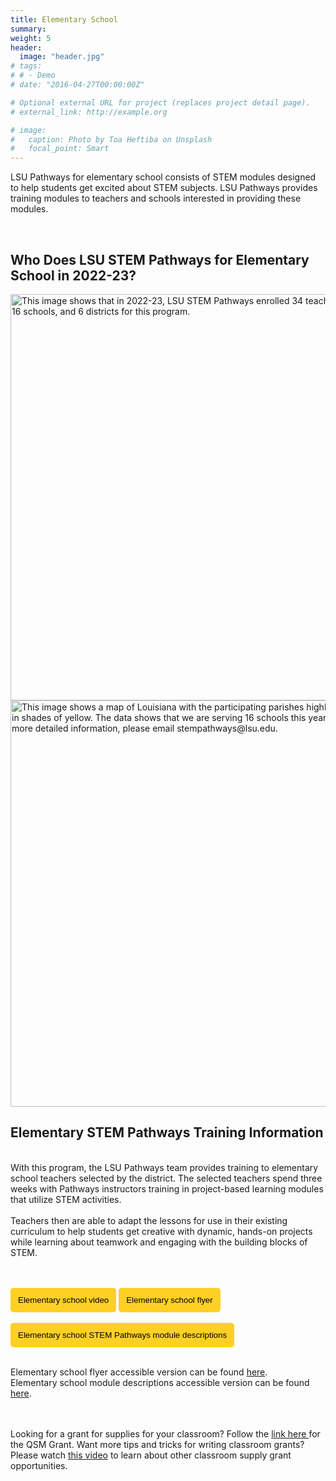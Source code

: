 ```yaml
---
title: Elementary School
summary: 
weight: 5
header: 
  image: "header.jpg"
# tags:
# # - Demo
# date: "2016-04-27T00:00:00Z"

# Optional external URL for project (replaces project detail page).
# external_link: http://example.org

# image:
#   caption: Photo by Toa Heftiba on Unsplash
#   focal_point: Smart
---
```


LSU Pathways for elementary school consists of STEM modules designed to help students get excited about STEM subjects. LSU Pathways provides training modules to teachers and schools interested in providing these modules.

<br>

## <b> Who Does LSU STEM Pathways for Elementary School in 2022-23? </b>
<img src = "../../../graphics/esgraphic.png" alt = "This image shows that in 2022-23, LSU STEM Pathways enrolled 34 teachers, 16 schools, and 6 districts for this program." width="550" height="650">
<img src = "../../../graphics/esmap.png" alt = " This image shows a map of Louisiana with the participating parishes highlighted in shades of yellow. The data shows that we are serving 16 schools this year. For more detailed information, please email stempathways@lsu.edu." width="550" height="650">

## Elementary STEM Pathways Training Information
<br>
With this program, the LSU Pathways team provides training to elementary school teachers selected by the district. The selected teachers spend three weeks with Pathways instructors training in project-based learning modules that utilize STEM activities. 
<br>
<br> 
Teachers then are able to adapt the lessons for use in their existing curriculum to help students get creative with dynamic, hands-on projects while learning about teamwork and engaging with the building blocks of STEM.
 
<br>
<br>
<br>

<a href="../..//news/#elementaryschool" target="_blank"> <button style= "background-color:#fdd023; border: none ; border-radius: 5px; padding: 12px"> Elementary school video </button></a> <a href="../../brochures/ElementaryBrochure.pdf" target="_blank"> <button style= "background-color:#fdd023; border: none ; border-radius: 5px; padding: 12px"> Elementary school flyer </button></a>
<br>
<br>
<a href="../../brochures/ElementaryModules.pdf" target ="_blank"><button style= "background-color:#fdd023; border: none ; border-radius: 5px; padding: 12px"> Elementary school STEM Pathways module descriptions </button></a>
<br>
<br>

Elementary school flyer accessible version can be found <a href= "https://docs.google.com/document/d/1Js2pbHcEEfbH70zmD8ItHugH1TmboWNpKEF8EibzMic"> here</a>. 
<br>
Elementary school module descriptions accessible version can be found <a href= "https://docs.google.com/document/d/1bmV27o2GBW7zXttkxj7amkjgDHassTyT_pmIctEwQNE"> here</a>. 



<br>
<br>
Looking for a grant for supplies for your classroom? Follow the <a href ="https://www.lsu.edu/caincenter/programs/qsm.php" target ="_blank"> link here </a> for the QSM Grant. Want more tips and tricks for writing classroom grants?  Please watch <a href="https://youtu.be/1CnIutnGtTE" target="_blank">this video</a> to learn about other classroom supply grant opportunities.  

<br>